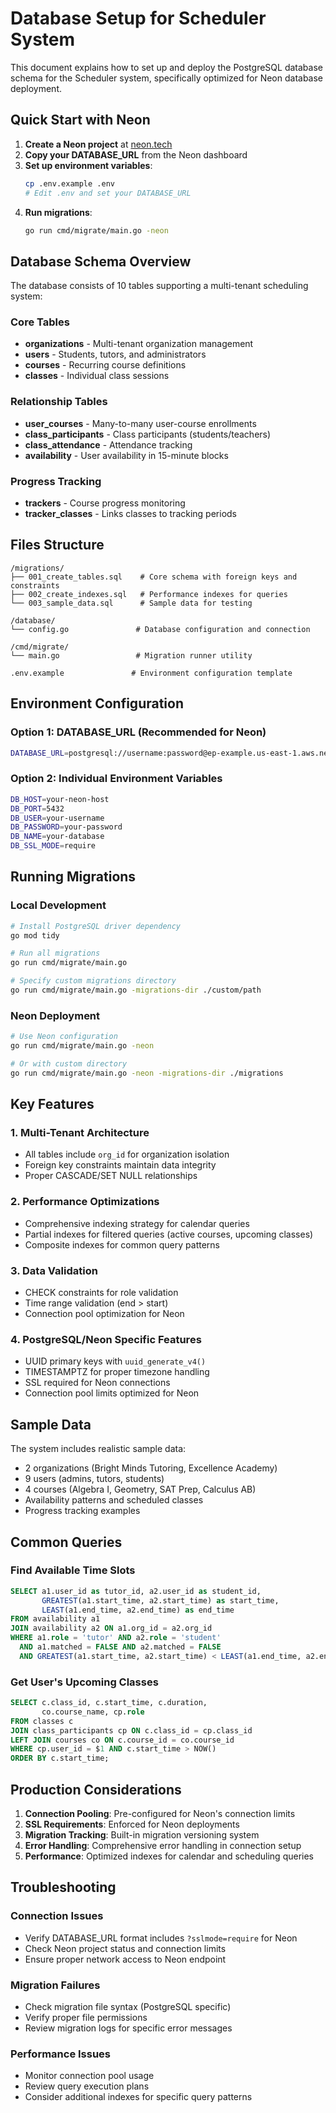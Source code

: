 # Database Setup for Scheduler System

This document explains how to set up and deploy the PostgreSQL database schema for the Scheduler system, specifically optimized for Neon database deployment.

## Quick Start with Neon

1. **Create a Neon project** at [neon.tech](https://neon.tech)
2. **Copy your DATABASE_URL** from the Neon dashboard
3. **Set up environment variables**:
   ```bash
   cp .env.example .env
   # Edit .env and set your DATABASE_URL
   ```
4. **Run migrations**:
   ```bash
   go run cmd/migrate/main.go -neon
   ```

## Database Schema Overview

The database consists of 10 tables supporting a multi-tenant scheduling system:

### Core Tables

- **organizations** - Multi-tenant organization management
- **users** - Students, tutors, and administrators
- **courses** - Recurring course definitions
- **classes** - Individual class sessions

### Relationship Tables

- **user_courses** - Many-to-many user-course enrollments
- **class_participants** - Class participants (students/teachers)
- **class_attendance** - Attendance tracking
- **availability** - User availability in 15-minute blocks

### Progress Tracking

- **trackers** - Course progress monitoring
- **tracker_classes** - Links classes to tracking periods

## Files Structure

```
/migrations/
├── 001_create_tables.sql    # Core schema with foreign keys and constraints
├── 002_create_indexes.sql   # Performance indexes for queries
└── 003_sample_data.sql      # Sample data for testing

/database/
└── config.go               # Database configuration and connection

/cmd/migrate/
└── main.go                 # Migration runner utility

.env.example               # Environment configuration template
```

## Environment Configuration

### Option 1: DATABASE_URL (Recommended for Neon)

```bash
DATABASE_URL=postgresql://username:password@ep-example.us-east-1.aws.neon.tech/dbname?sslmode=require
```

### Option 2: Individual Environment Variables

```bash
DB_HOST=your-neon-host
DB_PORT=5432
DB_USER=your-username
DB_PASSWORD=your-password
DB_NAME=your-database
DB_SSL_MODE=require
```

## Running Migrations

### Local Development

```bash
# Install PostgreSQL driver dependency
go mod tidy

# Run all migrations
go run cmd/migrate/main.go

# Specify custom migrations directory
go run cmd/migrate/main.go -migrations-dir ./custom/path
```

### Neon Deployment

```bash
# Use Neon configuration
go run cmd/migrate/main.go -neon

# Or with custom directory
go run cmd/migrate/main.go -neon -migrations-dir ./migrations
```

## Key Features

### 1. Multi-Tenant Architecture

- All tables include `org_id` for organization isolation
- Foreign key constraints maintain data integrity
- Proper CASCADE/SET NULL relationships

### 2. Performance Optimizations

- Comprehensive indexing strategy for calendar queries
- Partial indexes for filtered queries (active courses, upcoming classes)
- Composite indexes for common query patterns

### 3. Data Validation

- CHECK constraints for role validation
- Time range validation (end > start)
- Connection pool optimization for Neon

### 4. PostgreSQL/Neon Specific Features

- UUID primary keys with `uuid_generate_v4()`
- TIMESTAMPTZ for proper timezone handling
- SSL required for Neon connections
- Connection pool limits optimized for Neon

## Sample Data

The system includes realistic sample data:

- 2 organizations (Bright Minds Tutoring, Excellence Academy)
- 9 users (admins, tutors, students)
- 4 courses (Algebra I, Geometry, SAT Prep, Calculus AB)
- Availability patterns and scheduled classes
- Progress tracking examples

## Common Queries

### Find Available Time Slots

```sql
SELECT a1.user_id as tutor_id, a2.user_id as student_id,
       GREATEST(a1.start_time, a2.start_time) as start_time,
       LEAST(a1.end_time, a2.end_time) as end_time
FROM availability a1
JOIN availability a2 ON a1.org_id = a2.org_id
WHERE a1.role = 'tutor' AND a2.role = 'student'
  AND a1.matched = FALSE AND a2.matched = FALSE
  AND GREATEST(a1.start_time, a2.start_time) < LEAST(a1.end_time, a2.end_time);
```

### Get User's Upcoming Classes

```sql
SELECT c.class_id, c.start_time, c.duration,
       co.course_name, cp.role
FROM classes c
JOIN class_participants cp ON c.class_id = cp.class_id
LEFT JOIN courses co ON c.course_id = co.course_id
WHERE cp.user_id = $1 AND c.start_time > NOW()
ORDER BY c.start_time;
```

## Production Considerations

1. **Connection Pooling**: Pre-configured for Neon's connection limits
2. **SSL Requirements**: Enforced for Neon deployments
3. **Migration Tracking**: Built-in migration versioning system
4. **Error Handling**: Comprehensive error handling in connection setup
5. **Performance**: Optimized indexes for calendar and scheduling queries

## Troubleshooting

### Connection Issues

- Verify DATABASE_URL format includes `?sslmode=require` for Neon
- Check Neon project status and connection limits
- Ensure proper network access to Neon endpoint

### Migration Failures

- Check migration file syntax (PostgreSQL specific)
- Verify proper file permissions
- Review migration logs for specific error messages

### Performance Issues

- Monitor connection pool usage
- Review query execution plans
- Consider additional indexes for specific query patterns

